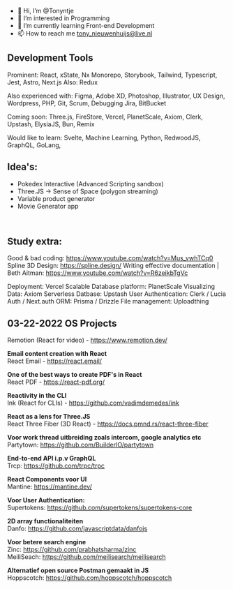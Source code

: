 - 👋 Hi, I’m @Tonyntje
- 👀 I’m interested in Programming
- 🌱 I’m currently learning Front-end Development
- 📫 How to reach me tony_nieuwenhuijs@live.nl

## Development Tools
Prominent: React, xState, Nx Monorepo, Storybook, Tailwind, Typescript, Jest, Astro, Next.js
Also: Redux

Also experienced with:
Figma, Adobe XD, Photoshop, Illustrator, UX Design, Wordpress, PHP, Git, Scrum, Debugging
Jira, BitBucket

Coming soon:
Three.js, FireStore, Vercel, PlanetScale, Axiom, Clerk, Upstash, ElysiaJS, Bun, Remix

Would like to learn:
Svelte, Machine Learning, Python, RedwoodJS, GraphQL, GoLang, 

## Idea's:
- Pokedex Interactive (Advanced Scripting sandbox)<br>
- Three.JS -> Sense of Space (polygon streaming)
- Variable product generator
- Movie Generator app
<br>

## Study extra:
Good & bad coding: https://www.youtube.com/watch?v=Mus_vwhTCq0<br>
Spline 3D Design: https://spline.design/
Writing effective documentation | Beth Aitman: https://www.youtube.com/watch?v=R6zeikbTgVc
<br>

Deployment: Vercel
Scalable Database platform: PlanetScale
Visualizing Data: Axiom
Serverless Datbase: Upstash
User Authentication: Clerk / Lucia Auth / Next.auth
ORM: Prisma / Drizzle
File management: Uploadthing

## 03-22-2022 OS Projects 

Remotion (React for video) - https://www.remotion.dev/

**Email content creation with React**<br>
React Email - https://react.email/

**One of the best ways to create PDF's in React**<br>
React PDF - https://react-pdf.org/

**Reactivity in the CLI**<br>
Ink (React for CLIs) - https://github.com/vadimdemedes/ink

**React as a lens for Three.JS**<br>
React Three Fiber (3D React) - https://docs.pmnd.rs/react-three-fiber

**Voor work thread uitbreiding zoals intercom, google analytics etc**<br>
Partytown: https://github.com/BuilderIO/partytown<br>

**End-to-end API i.p.v GraphQL**<br>
Trcp: https://github.com/trpc/trpc<br>

**React Components voor UI**<br>
Mantine: https://mantine.dev/<br>

**Voor User Authentication:**<br>
Supertokens: https://github.com/supertokens/supertokens-core<br>

**2D array functionaliteiten**<br>
Danfo: https://github.com/javascriptdata/danfojs<br>

**Voor betere search engine**<br>
Zinc: https://github.com/prabhatsharma/zinc<br>
MeiliSeach: https://github.com/meilisearch/meilisearch<br>

**Alternatief open source Postman gemaakt in JS**<br>
Hoppscotch: https://github.com/hoppscotch/hoppscotch<br>

